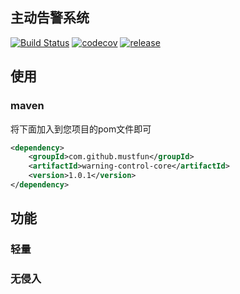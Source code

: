 ## 主动告警系统

[![Build Status](https://travis-ci.org/mustfun/warning-control.svg?branch=master)](https://travis-ci.org/mustfun/warning-control)
[![codecov](https://codecov.io/gh/mustfun/warning-control/branch/master/graph/badge.svg)](https://codecov.io/gh/mustfun/warning-control)
[![release](https://img.shields.io/github/release/mustfun/warning-control.svg)](https://img.shields.io/github/release/mustfun/warning-control.svg)

## 使用
### maven
将下面加入到您项目的pom文件即可

```xml
<dependency>
    <groupId>com.github.mustfun</groupId>
    <artifactId>warning-control-core</artifactId>
    <version>1.0.1</version>
</dependency>

```


## 功能
### 轻量

### 无侵入

